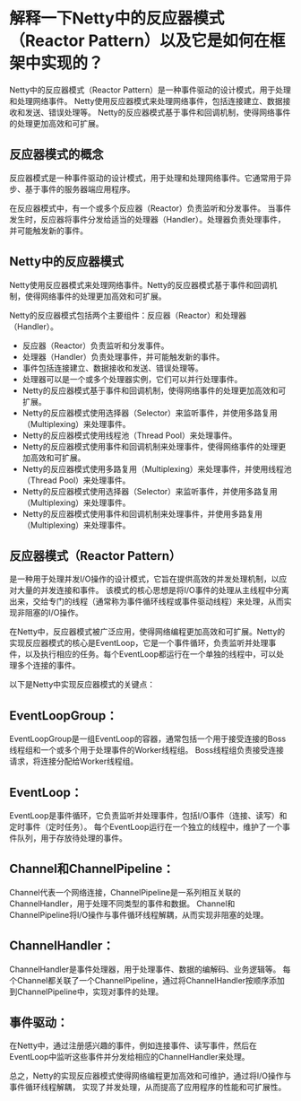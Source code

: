 # 解释一下Netty中的反应器模式（Reactor Pattern）以及它是如何在框架中实现的？

Netty中的反应器模式（Reactor Pattern）是一种事件驱动的设计模式，用于处理和处理网络事件。
Netty使用反应器模式来处理网络事件，包括连接建立、数据接收和发送、错误处理等。
Netty的反应器模式基于事件和回调机制，使得网络事件的处理更加高效和可扩展。

## 反应器模式的概念

反应器模式是一种事件驱动的设计模式，用于处理和处理网络事件。它通常用于异步、基于事件的服务器端应用程序。

在反应器模式中，有一个或多个反应器（Reactor）负责监听和分发事件。
当事件发生时，反应器将事件分发给适当的处理器（Handler）。处理器负责处理事件，并可能触发新的事件。

## Netty中的反应器模式

Netty使用反应器模式来处理网络事件。Netty的反应器模式基于事件和回调机制，使得网络事件的处理更加高效和可扩展。

Netty的反应器模式包括两个主要组件：反应器（Reactor）和处理器（Handler）。

- 反应器（Reactor）负责监听和分发事件。
- 处理器（Handler）负责处理事件，并可能触发新的事件。
- 事件包括连接建立、数据接收和发送、错误处理等。
- 处理器可以是一个或多个处理器实例，它们可以并行处理事件。
- Netty的反应器模式基于事件和回调机制，使得网络事件的处理更加高效和可扩展。
- Netty的反应器模式使用选择器（Selector）来监听事件，并使用多路复用（Multiplexing）来处理事件。
- Netty的反应器模式使用线程池（Thread Pool）来处理事件。
- Netty的反应器模式使用事件和回调机制来处理事件，使得网络事件的处理更加高效和可扩展。
- Netty的反应器模式使用多路复用（Multiplexing）来处理事件，并使用线程池（Thread Pool）来处理事件。
- Netty的反应器模式使用选择器（Selector）来监听事件，并使用多路复用（Multiplexing）来处理事件。
- Netty的反应器模式使用事件和回调机制来处理事件，并使用多路复用（Multiplexing）来处理事件。

## 反应器模式（Reactor Pattern）

是一种用于处理并发I/O操作的设计模式，它旨在提供高效的并发处理机制，以应对大量的并发连接和事件。
该模式的核心思想是将I/O事件的处理从主线程中分离出来，交给专门的线程（通常称为事件循环线程或事件驱动线程）来处理，从而实现非阻塞的I/O操作。

在Netty中，反应器模式被广泛应用，使得网络编程更加高效和可扩展。Netty的实现反应器模式的核心是EventLoop，它是一个事件循环，负责监听并处理事件，以及执行相应的任务。每个EventLoop都运行在一个单独的线程中，可以处理多个连接的事件。

以下是Netty中实现反应器模式的关键点：

## EventLoopGroup： 

EventLoopGroup是一组EventLoop的容器，通常包括一个用于接受连接的Boss线程组和一个或多个用于处理事件的Worker线程组。
Boss线程组负责接受连接请求，将连接分配给Worker线程组。

## EventLoop： 

EventLoop是事件循环，它负责监听并处理事件，包括I/O事件（连接、读写）和定时事件（定时任务）。
每个EventLoop运行在一个独立的线程中，维护了一个事件队列，用于存放待处理的事件。

## Channel和ChannelPipeline： 

Channel代表一个网络连接，ChannelPipeline是一系列相互关联的ChannelHandler，用于处理不同类型的事件和数据。
Channel和ChannelPipeline将I/O操作与事件循环线程解耦，从而实现非阻塞的处理。

## ChannelHandler： 

ChannelHandler是事件处理器，用于处理事件、数据的编解码、业务逻辑等。
每个Channel都关联了一个ChannelPipeline，通过将ChannelHandler按顺序添加到ChannelPipeline中，实现对事件的处理。

## 事件驱动： 

在Netty中，通过注册感兴趣的事件，例如连接事件、读写事件，然后在EventLoop中监听这些事件并分发给相应的ChannelHandler来处理。

总之，Netty的实现反应器模式使得网络编程更加高效和可维护，通过将I/O操作与事件循环线程解耦，
实现了并发处理，从而提高了应用程序的性能和可扩展性。

